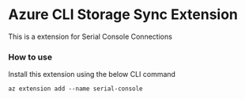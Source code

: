 # Azure CLI Storage Sync Extension #
This is a extension for Serial Console Connections

### How to use ###
Install this extension using the below CLI command
```
az extension add --name serial-console
```